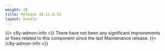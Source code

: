 ```yaml
---
weight: 28
title: Release 10.11.0.31
layout: bundle
---
```


<!--10.11.0.27 - 10.11.0.31-->

{{< c8y-admon-info >}}
There have not been any significant improvements or fixes related to this component since the last Maintenance release.
{{< /c8y-admon-info >}}
